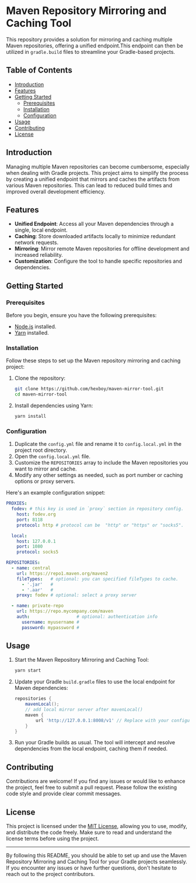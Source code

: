 # Maven Repository Mirroring and Caching Tool

This repository provides a solution for mirroring and caching multiple Maven repositories, offering a unified endpoint.This endpoint can then be utilized in `gradle.build` files to streamline your Gradle-based projects.

## Table of Contents

- [Introduction](#introduction)
- [Features](#features)
- [Getting Started](#getting-started)
  - [Prerequisites](#prerequisites)
  - [Installation](#installation)
  - [Configuration](#configuration)
- [Usage](#usage)
- [Contributing](#contributing)
- [License](#license)

## Introduction

Managing multiple Maven repositories can become cumbersome, especially when dealing with Gradle projects. This project aims to simplify the process by creating a unified endpoint that mirrors and caches the artifacts from various Maven repositories. This can lead to reduced build times and improved overall development efficiency.

## Features

- **Unified Endpoint**: Access all your Maven dependencies through a single, local endpoint.
- **Caching**: Store downloaded artifacts locally to minimize redundant network requests.
- **Mirroring**: Mirror remote Maven repositories for offline development and increased reliability.
- **Customization**: Configure the tool to handle specific repositories and dependencies.

## Getting Started

### Prerequisites

Before you begin, ensure you have the following prerequisites:

- [Node.js](https://nodejs.org/) installed.
- [Yarn](https://classic.yarnpkg.com/en/docs/install/) installed.

### Installation

Follow these steps to set up the Maven repository mirroring and caching project:

1. Clone the repository:

   ```bash
   git clone https://github.com/hexboy/maven-mirror-tool.git
   cd maven-mirror-tool
   ```

2. Install dependencies using Yarn:

   ```bash
   yarn install
   ```

### Configuration

1. Duplicate the `config.yml` file and rename it to `config.local.yml` in the project root directory.
2. Open the `config.local.yml` file.
3. Customize the `REPOSITORIES` array to include the Maven repositories you want to mirror and cache.
4. Modify any other settings as needed, such as port number or caching options or proxy servers.

Here's an example configuration snippet:

```yaml
PROXIES:
  fodev: # this key is used in `proxy` section in repository config.
    host: fodev.org
    port: 8118
    protocol: http # protocol can be  "http" or "https" or "socks5".

  local:
    host: 127.0.0.1
    port: 1080
    protocol: socks5

REPOSITORIES:
  - name: central
    url: https://repo1.maven.org/maven2
    fileTypes:   # optional: you can specified fileTypes to cache.
      - '.jar'   #
      - '.aar'   #
    proxy: fodev # optional: select a proxy server

  - name: private-repo
    url: https://repo.mycompany.com/maven
    auth:                  # optional: authentication info
      username: myusername #
      password: mypassword #
```

## Usage

1. Start the Maven Repository Mirroring and Caching Tool:

   ```bash
   yarn start
   ```

2. Update your Gradle `build.gradle` files to use the local endpoint for Maven dependencies:

   ```gradle
   repositories {
       mavenLocal();
       // add local mirror server after mavenLocal()
       maven {
           url 'http://127.0.0.1:8008/v1' // Replace with your configured port
       }
   }
   ```

3. Run your Gradle builds as usual. The tool will intercept and resolve dependencies from the local endpoint, caching them if needed.

## Contributing

Contributions are welcome! If you find any issues or would like to enhance the project, feel free to submit a pull request. Please follow the existing code style and provide clear commit messages.

## License

This project is licensed under the [MIT License](LICENSE), allowing you to use, modify, and distribute the code freely. Make sure to read and understand the license terms before using the project.

---

By following this README, you should be able to set up and use the Maven Repository Mirroring and Caching Tool for your Gradle projects seamlessly. If you encounter any issues or have further questions, don't hesitate to reach out to the project contributors.
